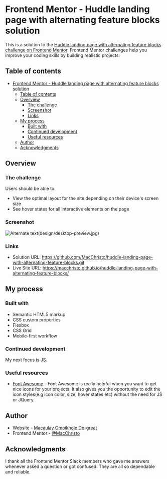 # Frontend Mentor - Huddle landing page with alternating feature blocks solution

This is a solution to the [Huddle landing page with alternating feature blocks challenge on Frontend Mentor](https://www.frontendmentor.io/challenges/huddle-landing-page-with-alternating-feature-blocks-5ca5f5981e82137ec91a5100). Frontend Mentor challenges help you improve your coding skills by building realistic projects.

## Table of contents

- [Frontend Mentor - Huddle landing page with alternating feature blocks solution](#frontend-mentor---huddle-landing-page-with-alternating-feature-blocks-solution)
  - [Table of contents](#table-of-contents)
  - [Overview](#overview)
    - [The challenge](#the-challenge)
    - [Screenshot](#screenshot)
    - [Links](#links)
  - [My process](#my-process)
    - [Built with](#built-with)
    - [Continued development](#continued-development)
    - [Useful resources](#useful-resources)
  - [Author](#author)
  - [Acknowledgments](#acknowledgments)

## Overview

### The challenge

Users should be able to:

- View the optimal layout for the site depending on their device's screen size
- See hover states for all interactive elements on the page

### Screenshot

![Alternate text](desktop-preview.jpg)(design/desktop-preview.jpg)

### Links

- Solution URL: <https://github.com/MacChristo/huddle-landing-page-with-alternating-feature-blocks.git>
- Live Site URL: <https://macchristo.github.io/huddle-landing-page-with-alternating-feature-blocks/>

## My process

### Built with

- Semantic HTML5 markup
- CSS custom properties
- Flexbox
- CSS Grid
- Mobile-first workflow

### Continued development

My next focus is JS.

### Useful resources

- [Font Awesome](https://fontawesome.com) - Font Awesome is really helpful when you want to get nice icons for your projects. It also gives you the opportunity to edit the icon styles(e.g icon color, size, hover states etc) without the need for JS or JQuery.

## Author

- Website - [Macaulay Omoikhoje De-great](https://macchristo.github.io/Personal-site-1/)
- Frontend Mentor - [@MacChristo](https://www.frontendmentor.io/profile/MacChristo)

## Acknowledgments

I thank all the Frontend Mentor Slack members who gave me answers whenever asked a question or got confused. They are all so dependable and reliable.

